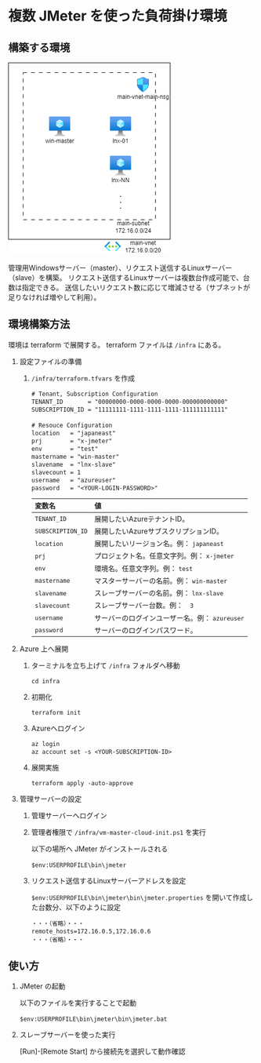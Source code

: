 # 複数 JMeter を使った負荷掛け環境

## 構築する環境

![](docs/spec.png)

管理用Windowsサーバー（master）、リクエスト送信するLinuxサーバー（slave）を構築。
リクエスト送信するLinuxサーバーは複数台作成可能で、台数は指定できる。
送信したいリクエスト数に応じて増減させる（サブネットが足りなければ増やして利用）。

## 環境構築方法

環境は terraform で展開する。
terraform ファイルは `/infra` にある。

1. 設定ファイルの準備

    1. `/infra/terraform.tfvars` を作成

        ```
        # Tenant, Subscription Configuration
        TENANT_ID       = "00000000-0000-0000-0000-000000000000"
        SUBSCRIPTION_ID = "11111111-1111-1111-1111-111111111111"

        # Resouce Configuration
        location   = "japaneast"
        prj        = "x-jmeter"
        env        = "test"
        mastername = "win-master"
        slavename  = "lnx-slave"
        slavecount = 1
        username   = "azureuser"
        password   = "<YOUR-LOGIN-PASSWORD>"
        ```

        |変数名|値|
        |---|---|
        | `TENANT_ID` | 展開したいAzureテナントID。 |
        | `SUBSCRIPTION_ID` | 展開したいAzureサブスクリプションID。 |
        | `location` | 展開したいリージョン名。例： `japaneast` |
        | `prj` | プロジェクト名。任意文字列。例： `x-jmeter` |
        | `env` | 環境名。任意文字列。例： `test` |
        | `mastername` | マスターサーバーの名前。例： `win-master` |
        | `slavename` | スレーブサーバーの名前。例： `lnx-slave` |
        | `slavecount` | スレーブサーバー台数。例：　`3` |
        | `username` | サーバーのログインユーザー名。例： `azureuser` |
        | `password` | サーバーのログインパスワード。 |

1. Azure 上へ展開
    1. ターミナルを立ち上げて `/infra` フォルダへ移動

        ```
        cd infra
        ```

    1. 初期化

        ```
        terraform init
        ```

    1. Azureへログイン

        ```
        az login
        az account set -s <YOUR-SUBSCRIPTION-ID>
        ```

    1. 展開実施

        ```
        terraform apply -auto-approve
        ```

1. 管理サーバーの設定

    1. 管理サーバーへログイン

    1. 管理者権限で `/infra/vm-master-cloud-init.ps1` を実行

        以下の場所へ JMeter がインストールされる

        `$env:USERPROFILE\bin\jmeter`

    1. リクエスト送信するLinuxサーバーアドレスを設定

        `$env:USERPROFILE\bin\jmeter\bin\jmeter.properties` を開いて作成した台数分、以下のように設定

        ```
        ・・・（省略）・・・
        remote_hosts=172.16.0.5,172.16.0.6
        ・・・（省略）・・・
        ```


## 使い方

1. JMeter の起動

    以下のファイルを実行することで起動

    `$env:USERPROFILE\bin\jmeter\bin\jmeter.bat`

1. スレーブサーバーを使った実行

    [Run]-[Remote Start] から接続先を選択して動作確認



